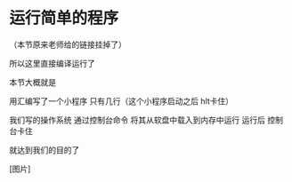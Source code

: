 # 运行简单的程序

（本节原来老师给的链接挂掉了）

所以这里直接编译运行了



本节大概就是

用汇编写了一个小程序 只有几行（这个小程序启动之后 hlt卡住）

我们写的操作系统 通过控制台命令 将其从软盘中载入到内存中运行 运行后 控制台卡住

就达到我们的目的了



[图片]